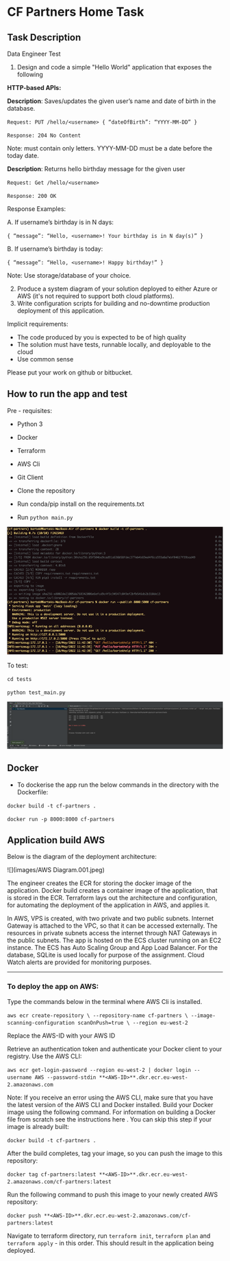 # CF Partners Home Task

## Task Description

Data Engineer Test

1. Design and code a simple "Hello World" application that exposes the following

**HTTP-based APIs:**

**Description**: Saves/updates the given user’s name and date of birth in the database.

`Request: PUT /hello/<username> { “dateOfBirth”: “YYYY-MM-DD” }`

`Response: 204 No Content`

Note: <username> must contain only letters. YYYY-MM-DD must be a date before the today date.

**Description**: Returns hello birthday message for the given user

`Request: Get /hello/<username>`

`Response: 200 OK`

Response Examples:

A. If username’s birthday is in N days:

`{ “message”: “Hello, <username>! Your birthday is in N day(s)” }`

B. If username’s birthday is today:

`{ “message”: “Hello, <username>! Happy birthday!” }`

Note: Use storage/database of your choice.

2. Produce a system diagram of your solution deployed to either Azure or AWS (it's not required to support both cloud
   platforms).
3. Write configuration scripts for building and no-downtime production deployment of this application.

Implicit requirements:

- The code produced by you is expected to be of high quality
- The solution must have tests, runnable locally, and deployable to the cloud
- Use common sense

Please put your work on github or bitbucket.

## How to run the app and test

Pre - requisites:

- Python 3
- Docker
- Terraform
- AWS Cli
- Git Client

   

- Clone the repository
- Run conda/pip install on the requirements.txt
- Run `python main.py`

![](images/ss1.png)

To test:

`cd tests`

`python test_main.py`

![](images/ss3.png)

## Docker

- To dockerise the app run the below commands in the directory with the Dockerfile:

`docker build -t cf-partners .`

`docker run -p 8000:8000 cf-partners`

## Application build AWS

Below is the diagram of the deployment architecture:

![](images/AWS Diagram.001.jpeg)

The engineer creates the ECR for storing the docker image of the application. Docker build creates a container image of
the application, that is stored in the ECR. Terraform lays out the architecture and configuration, for automating the
deployment of the application in AWS, and applies it.

In AWS, VPS is created, with two private and two public subnets. Internet Gateway is attached to the VPC, so that it can
be accessed externally. The resources in private subnets access the internet through NAT Gateways in the public subnets.
The app is hosted on the ECS cluster running on an EC2 instance. The ECS has Auto Scaling Group and App Load Balancer.
For the database, SQLite is used locally for purpose of the assignment. Cloud Watch alerts are provided for monitoring
purposes.

---

### To deploy the app on AWS:

Type the commands below in the terminal where AWS Cli is installed.
   
`aws ecr create-repository \
--repository-name cf-partners \
--image-scanning-configuration scanOnPush=true \
--region eu-west-2`

Replace the AWS-ID with your AWS ID

Retrieve an authentication token and authenticate your Docker client to your registry. Use the AWS CLI:

`aws ecr get-login-password --region eu-west-2 | docker login --username AWS --password-stdin **<AWS-ID>**.dkr.ecr.eu-west-2.amazonaws.com
`

Note: If you receive an error using the AWS CLI, make sure that you have the latest version of the AWS CLI and Docker
installed. Build your Docker image using the following command. For information on building a Docker file from scratch
see the instructions here . You can skip this step if your image is already built:

`docker build -t cf-partners .`

After the build completes, tag your image, so you can push the image to this repository:

`docker tag cf-partners:latest **<AWS-ID>**.dkr.ecr.eu-west-2.amazonaws.com/cf-partners:latest`

Run the following command to push this image to your newly created AWS repository:

`docker push **<AWS-ID>**.dkr.ecr.eu-west-2.amazonaws.com/cf-partners:latest`

Navigate to terraform directory, run `terraform init`, `terraform plan` and `terraform apply` - in this order. This
should result in the application being deployed.
